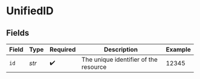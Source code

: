 # UnifiedID


## Fields

| Field                                 | Type                                  | Required                              | Description                           | Example                               |
| ------------------------------------- | ------------------------------------- | ------------------------------------- | ------------------------------------- | ------------------------------------- |
| `id`                                  | *str*                                 | :heavy_check_mark:                    | The unique identifier of the resource | 12345                                 |
